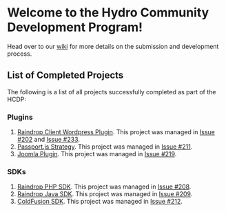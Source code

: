 # Welcome to the Hydro Community Development Program!

Head over to our [wiki](https://github.com/hydrogen-dev/hcdp/wiki) for more details on the submission and development process.

## List of Completed Projects

The following is a list of all projects successfully completed as part of the HCDP:

### Plugins
1. [Raindrop Client Wordpress Plugin](https://wordpress.org/plugins/wp-hydro-raindrop/). This project was managed in [Issue #202](https://github.com/hydrogen-dev/hcdp/issues/202) and [Issue #233](https://github.com/hydrogen-dev/hcdp/issues/233).
2. [Passport.js Strategy](https://github.com/Red-Maximus/passport-raindrop). This project was managed in [Issue #211](https://github.com/hydrogen-dev/hcdp/issues/211).
3. [Joomla Plugin](https://github.com/DaveM2011/joomla-hydro-raindrop). This project was managed in [Issue #219](https://github.com/hydrogen-dev/hcdp/issues/219).

### SDKs

1. [Raindrop PHP SDK](https://github.com/adrenth/raindrop-sdk). This project was managed in [Issue #208](https://github.com/hydrogen-dev/hcdp/issues/208).
2. [Raindrop Java SDK](https://github.com/serkanalgl/hydro-raindrop-java). This project was managed in [Issue #209](https://github.com/hydrogen-dev/hcdp/issues/209).
3. [ColdFusion SDK](https://github.com/brett91ag/coldfusion-hydro-raindrop). This project was managed in [Issue #212](https://github.com/hydrogen-dev/hcdp/issues/212).

